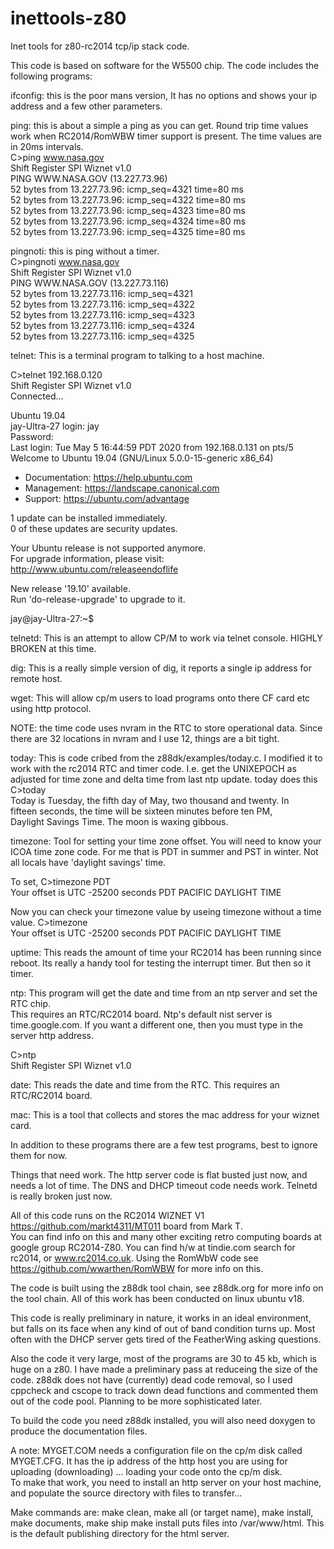 # inettools-z80
Inet tools for z80-rc2014 tcp/ip stack code.

This code is based on software for the W5500 chip.  The code includes the following programs:

ifconfig:  this is the poor mans version,  It has no options and shows your ip address and a few other parameters.

ping:  this is about a simple a ping as you can get.  Round trip time values work when RC2014/RomWBW timer support is present.  The time values are in 20ms intervals.  
C>ping www.nasa.gov                                                             
Shift Register SPI Wiznet v1.0                                                  
PING WWW.NASA.GOV (13.227.73.96)                                                
 52 bytes from 13.227.73.96: icmp_seq=4321 time=80 ms                           
 52 bytes from 13.227.73.96: icmp_seq=4322 time=80 ms                           
 52 bytes from 13.227.73.96: icmp_seq=4323 time=80 ms                           
 52 bytes from 13.227.73.96: icmp_seq=4324 time=80 ms                           
 52 bytes from 13.227.73.96: icmp_seq=4325 time=80 ms        

pingnoti: this is ping without a timer.  
C>pingnoti www.nasa.gov                                                         
Shift Register SPI Wiznet v1.0                                                  
PING WWW.NASA.GOV (13.227.73.116)                                               
 52 bytes from 13.227.73.116: icmp_seq=4321                                     
 52 bytes from 13.227.73.116: icmp_seq=4322                                     
 52 bytes from 13.227.73.116: icmp_seq=4323                                     
 52 bytes from 13.227.73.116: icmp_seq=4324                                     
 52 bytes from 13.227.73.116: icmp_seq=4325                                     
                                            
telnet:  This is a terminal program to talking to a host machine.

C>telnet 192.168.0.120                                                          
Shift Register SPI Wiznet v1.0                                                  
Connected...                                                                    
                                                                                
Ubuntu 19.04                                                                    
jay-Ultra-27 login: jay                                                         
Password:                                                                       
Last login: Tue May  5 16:44:59 PDT 2020 from 192.168.0.131 on pts/5            
Welcome to Ubuntu 19.04 (GNU/Linux 5.0.0-15-generic x86_64)                     
                                                                                
 * Documentation:  https://help.ubuntu.com                                      
 * Management:     https://landscape.canonical.com                              
 * Support:        https://ubuntu.com/advantage                                 
                                                                                
                                                                                
1 update can be installed immediately.                                          
0 of these updates are security updates.                                        
                                                                                
Your Ubuntu release is not supported anymore.                                   
For upgrade information, please visit:                                          
http://www.ubuntu.com/releaseendoflife                                          
                                                                                
New release '19.10' available.                                                  
Run 'do-release-upgrade' to upgrade to it.                                      
                                                                                
jay@jay-Ultra-27:~$ 

telnetd:  This is an attempt to allow CP/M to work via telnet console.   HIGHLY BROKEN at this time.

dig: This is a really simple version of dig, it reports a single ip address for remote host.

wget:  This will allow cp/m users to load programs onto there CF card etc using http protocol.

NOTE:  the time code uses nvram in the RTC to store operational data.  Since there are 32 locations in nvram and I use 12, things are a bit tight.

today:  This is code cribed from the z88dk/examples/today.c.  I modified it to work with
the rc2014 RTC and timer code.  I.e. get the UNIXEPOCH as adjusted for time zone and 
delta time from last ntp update.
today does this
C>today                                                                         
Today is Tuesday, the fifth day of May, two thousand and twenty. In             
fifteen seconds, the time will be sixteen minutes before ten PM,                
Daylight Savings Time. The moon is waxing gibbous.                              
                                                                    
timezone:  Tool for setting your time zone offset.  You will need to know your ICOA time zone code.
For me that is PDT in summer and PST in winter.  Not all locals have 'daylight savings' time.

To set,
C>timezone PDT                                                                  
Your offset is UTC -25200 seconds PDT PACIFIC DAYLIGHT TIME  

Now you can check your timezone value by useing timezone without a time value.
C>timezone                                                                      
Your offset is UTC -25200 seconds PDT PACIFIC DAYLIGHT TIME                     
                                                                 
uptime:  This reads the amount of time your RC2014 has been running since reboot.  Its
really a handy tool for testing the interrupt timer.  But then so it timer.

ntp: This program will get the date and time from an ntp server and set the RTC chip.  
This requires an RTC/RC2014 board.  Ntp's default nist server is time.google.com.
If you want a different one, then you must type in the server http address.

C>ntp                                                                           
Shift Register SPI Wiznet v1.0  

date: This reads the date and time from the RTC.  This requires an RTC/RC2014 board.

mac:  This is a tool that collects and stores the mac address for your wiznet card.

In addition to these programs there are a few test programs, best to ignore them for now.

Things that need work. 
The http server code is flat busted just now, and needs a lot of time.   The
DNS and DHCP timeout code needs work.  Telnetd is really broken just now.

All of this code runs on the RC2014 WIZNET V1 https://github.com/markt4311/MT011 board from Mark T.  
You can find info on this and many other exciting
retro computing boards at google group RC2014-Z80.  You can find h/w at tindie.com search for rc2014, or www.rc2014.co.uk.
Using the RomWbW code see https://github.com/wwarthen/RomWBW for more info on this.

The code is built using the z88dk tool chain, see z88dk.org for more info on the tool chain.
All of this work has been conducted on linux ubuntu v18.

This code is really preliminary in nature, it works in an ideal environment, but falls on its face when any kind of
out of band condition turns up.  Most often with the DHCP server gets tired of the FeatherWing asking questions.

Also the code it very large, most of the programs are 30 to 45 kb, which is huge on a z80.  I have made a preliminary
pass at reduceing the size of the code.  z88dk does not have (currently) dead code removal, so I used cppcheck and cscope
to track down dead functions and commented them out of the code pool.  Planning to be more sophisticated later.

To build the code you need z88dk installed, you will also need doxygen to produce the documentation files.

A note:  MYGET.COM needs a configuration file on the cp/m disk called MYGET.CFG.  It has the ip address of the
http host you are using for uploading (downloading) ... loading your code onto the cp/m disk.  
To make that work, you need to install an http server on your host machine, and populate the source directory with
files to transfer...  

Make commands are:  make clean, make all (or target name), make install, make documents, make ship
make install puts files into /var/www/html.  This is the default publishing
directory for the html server.



